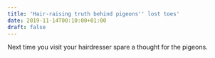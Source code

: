 ```yaml
---
title: 'Hair-raising truth behind pigeons'' lost toes'
date: 2019-11-14T00:10:00+01:00
draft: false
---
```


Next time you visit your hairdresser spare a thought for the pigeons.
